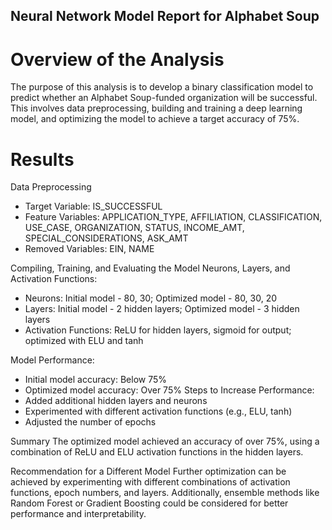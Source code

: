 ## Neural Network Model Report for Alphabet Soup

# Overview of the Analysis
The purpose of this analysis is to develop a binary classification model to predict whether an Alphabet Soup-funded organization will be successful. This involves data preprocessing, building and training a deep learning model, and optimizing the model to achieve a target accuracy of 75%.

# Results
Data Preprocessing
- Target Variable: IS_SUCCESSFUL
- Feature Variables: APPLICATION_TYPE, AFFILIATION, CLASSIFICATION, USE_CASE, ORGANIZATION, STATUS, INCOME_AMT, SPECIAL_CONSIDERATIONS, ASK_AMT
- Removed Variables: EIN, NAME

Compiling, Training, and Evaluating the Model
Neurons, Layers, and Activation Functions:
- Neurons: Initial model - 80, 30; Optimized model - 80, 30, 20
- Layers: Initial model - 2 hidden layers; Optimized model - 3 hidden layers
- Activation Functions: ReLU for hidden layers, sigmoid for output; optimized with ELU and tanh

Model Performance:
- Initial model accuracy: Below 75%
- Optimized model accuracy: Over 75%
Steps to Increase Performance:
- Added additional hidden layers and neurons
- Experimented with different activation functions (e.g., ELU, tanh)
- Adjusted the number of epochs

Summary
The optimized model achieved an accuracy of over 75%, using a combination of ReLU and ELU activation functions in the hidden layers.

Recommendation for a Different Model
Further optimization can be achieved by experimenting with different combinations of activation functions, epoch numbers, and layers. Additionally, ensemble methods like Random Forest or Gradient Boosting could be considered for better performance and interpretability.